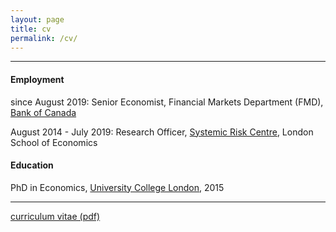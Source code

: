 ```yaml
---
layout: page
title: cv
permalink: /cv/
---
```

_______________________________________________________________

#### Employment
since August 2019: Senior Economist, Financial Markets Department (FMD), [Bank of Canada](https://www.bankofcanada.ca/research/)

August 2014 - July 2019: Research Officer, [Systemic Risk Centre](http://www.systemicrisk.ac.uk/), London School of Economics

#### Education
PhD in Economics, [University College London](https://www.ucl.ac.uk/economics/), 2015

________________________________________________________________________

[curriculum vitae (pdf)](https://authe.github.io/assets/CV_Uthemann.pdf)
